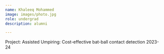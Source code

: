 ```yaml
---
name: Khaleeq Mohammed
image: images/photo.jpg
role: undergrad
description: alumni

---
```


Project: Assisted Umpiring: Cost-effective bat-ball contact detection
2023-24
